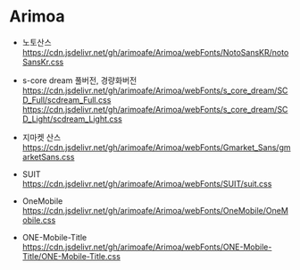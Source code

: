 # Arimoa

* 노토산스
https://cdn.jsdelivr.net/gh/arimoafe/Arimoa/webFonts/NotoSansKR/notoSansKr.css

* s-core dream 풀버전, 경량화버전
https://cdn.jsdelivr.net/gh/arimoafe/Arimoa/webFonts/s_core_dream/SCD_Full/scdream_Full.css
https://cdn.jsdelivr.net/gh/arimoafe/Arimoa/webFonts/s_core_dream/SCD_Light/scdream_Light.css

* 지마켓 산스
https://cdn.jsdelivr.net/gh/arimoafe/Arimoa/webFonts/Gmarket_Sans/gmarketSans.css

* SUIT
https://cdn.jsdelivr.net/gh/arimoafe/Arimoa/webFonts/SUIT/suit.css

* OneMobile
https://cdn.jsdelivr.net/gh/arimoafe/Arimoa/webFonts/OneMobile/OneMobile.css

* ONE-Mobile-Title
https://cdn.jsdelivr.net/gh/arimoafe/Arimoa/webFonts/ONE-Mobile-Title/ONE-Mobile-Title.css